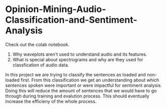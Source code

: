 # Opinion-Mining-Audio-Classification-and-Sentiment-Analysis
Check out the colab notebook.
1. Why waveplots aren't used to understand audio and its features.
2. What is special about spectrograms and why are they used for classfication of audio data.


In this project we are trying to classify the sentences as loaded and non-loaded first. From this classification we get an understanding about which sentences spoken were important or were impactful for sentiment analysis. Doing this will reduce the amount of sentences that we would have to go through during training and evalution process. This should eventually increase the efficieny of the whole process.

